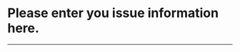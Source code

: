 # Please enter you issue information here.
---------------------------------------------------------------
